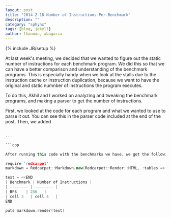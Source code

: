 ```yaml
---
layout: post
title: "2014-2-18-Number-of-Instructions-Per-Benchmark"
description: ""
category: "sphynx"
tags: [blog, jekyll]
author: fhannan, abagaria
---
```

{% include JB/setup %}

At last week's meeting, we decided that we wanted to figure out the static number of instructions for each benchmark program. We did this so that we can have a better comparison and understanding of the benchmark programs. This is especially handy when we look at the stalls due to the instruction cache or instruction duplication, because we want to have the original and static numnber of instructions the program executes.

To do this, Akhil and I worked on analyzing and tweaking the benchmark programs, and making a parser to get the number of instructions.
                                                                     
                                                                     
First, we looked at the code for each program and what we wanted to use to parse it out. You can see this in the parser code included at the end of the post. Then, we added 

```cpp
 
...

```cpp

After running this code with the benchmarks we have, we got the following list of instructions per benchmark:

require 'redcarpet'
markdown = Redcarpet::Markdown.new(Redcarpet::Render::HTML, :tables => true)

text = <<END
| Benchmark | Number of Instructions |
| -------- | -------- |
| BFS    | 256   |
| cell 3   | cell 4   |
END

puts markdown.render(text)
